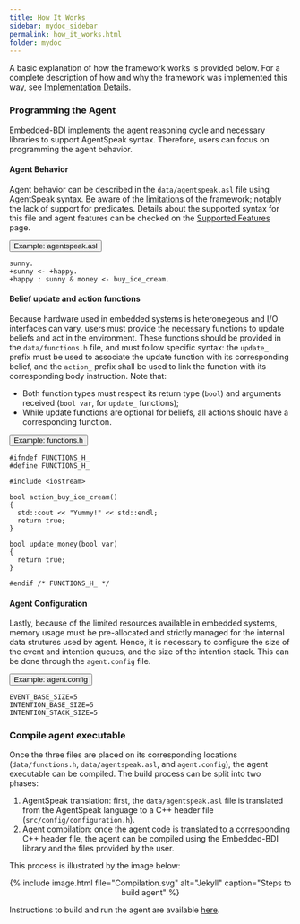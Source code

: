 ```yaml
---
title: How It Works
sidebar: mydoc_sidebar
permalink: how_it_works.html
folder: mydoc
---
```


A basic explanation of how the framework works is provided below. For a complete description of how and why the framework was implemented this way, see [Implementation Details](/implementation_details.html).

### Programming the Agent

Embedded-BDI implements the agent reasoning cycle and necessary libraries to support AgentSpeak syntax. Therefore, users can focus on programming the agent behavior.

#### Agent Behavior

Agent behavior can be described in the `data/agentspeak.asl` file using AgentSpeak syntax. Be aware of the [limitations](/unsupported_features.html) of the framework; notably the lack of support for predicates. Details about the supported syntax for this file and agent features can be checked on the [Supported Features](/supported_features.html) page.

<p>
  <button class="btn btn-primary" type="button" data-toggle="collapse" data-target="#collapseAgentBehavior" aria-expanded="false" aria-controls="collapseAgentBehavior">
    Example: agentspeak.asl
  </button>
</p>
<div class="collapse" id="collapseAgentBehavior">
  <div class="card card-body">
    <pre><code>sunny.
+sunny <- +happy.
+happy : sunny & money <- buy_ice_cream.</code></pre>
  </div>
</div>


#### Belief update and action functions

Because hardware used in embedded systems is heteronegeous and I/O interfaces can vary, users must provide the necessary functions to update beliefs and act in the environment. These functions should be provided in the `data/functions.h` file, and must follow specific syntax: the `update_` prefix must be used to associate the update function with its corresponding belief, and the `action_` prefix shall be used to link the function with its corresponding body instruction. Note that:
  * Both function types must respect its return type (`bool`) and arguments received (`bool var`, for `update_` functions);
  * While update functions are optional for beliefs, all actions should have a corresponding function.

<p>
  <button class="btn btn-primary" type="button" data-toggle="collapse" data-target="#collapseFunctions" aria-expanded="false" aria-controls="collapseFunctions">
    Example: functions.h
  </button>
</p>
<div class="collapse" id="collapseFunctions">
  <div class="card card-body">
    <pre><code>#ifndef FUNCTIONS_H_
#define FUNCTIONS_H_<br>
#include &lt;iostream&gt;<br>
bool action_buy_ice_cream()
{
  std::cout << "Yummy!" << std::endl;
  return true;
}<br>
bool update_money(bool var)
{
  return true;
}<br>
#endif /* FUNCTIONS_H_ */</code></pre>
  </div>
</div>

#### Agent Configuration

Lastly, because of the limited resources available in embedded systems, memory usage must be pre-allocated and strictly managed for the internal data strutures used by agent. Hence, it is necessary to configure the size of the event and intention queues, and the size of the intention stack. This can be done through the `agent.config` file.

<p>
  <button class="btn btn-primary" type="button" data-toggle="collapse" data-target="#collapseConfig" aria-expanded="false" aria-controls="collapseConfig">
    Example: agent.config
  </button>
</p>
<div class="collapse" id="collapseConfig">
  <div class="card card-body">
    <pre><code>EVENT_BASE_SIZE=5
INTENTION_BASE_SIZE=5
INTENTION_STACK_SIZE=5</code></pre>
  </div>
</div>

### Compile agent executable

Once the three files are placed on its corresponding locations (`data/functions.h`, `data/agentspeak.asl`, and `agent.config`), the agent executable can be compiled. The build process can be split into two phases:

1. AgentSpeak translation: first, the `data/agentspeak.asl` file is translated from the AgentSpeak language to a C++ header file (`src/config/configuration.h`).
2. Agent compilation: once the agent code is translated to a corresponding C++ header file, the agent can be compiled using the Embedded-BDI library and the files provided by the user.

This process is illustrated by the image below:

<center>{% include image.html file="Compilation.svg" alt="Jekyll" caption="Steps to build agent" %}</center>

Instructions to build and run the agent are available [here](/build_run.html).